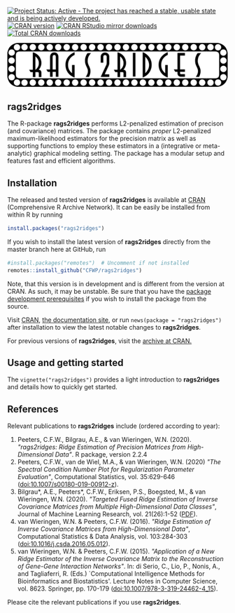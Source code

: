 
[![Project Status: Active - The project has reached a stable, usable state and is being actively developed.](https://www.repostatus.org/badges/latest/active.svg)](https://www.repostatus.org/#active)
[![CRAN version](https://www.r-pkg.org/badges/version/rags2ridges)](https://cran.r-project.org/package=rags2ridges)
[![CRAN RStudio mirror downloads](https://cranlogs.r-pkg.org/badges/rags2ridges)](https://cran.r-project.org/package=rags2ridges/index.html)
[![Total CRAN downloads](https://cranlogs.r-pkg.org/badges/grand-total/rags2ridges)](https://www.r-pkg.org/pkg/rags2ridges)

<img src="man/figures/RAGS.png" alt="" />

**rags2ridges**
---------------

The R-package **rags2ridges** performs L2-penalized estimation of precison (and covariance) matrices. 
The package contains *proper* L2-penalized maximum-likelihood estimators for the precision matrix as well as supporting functions to employ these estimators in a (integrative or meta-analytic) graphical modeling setting. The package has a modular setup and features fast and efficient algorithms.


## Installation

The released and tested version of **rags2ridges** is available at
[CRAN](https://cran.r-project.org/package=rags2ridges) (Comprehensive R Archive Network). It can be easily be installed from within R by running

```R
install.packages("rags2ridges")
```

If you wish to install the latest version of **rags2ridges** directly from the master branch here at GitHub, run

```R
#install.packages("remotes")  # Uncomment if not installed
remotes::install_github("CFWP/rags2ridges")
```

Note, that this version is in development and is different from the version at CRAN. As such, it may be unstable. Be sure that you have the
[package development prerequisites](https://support.rstudio.com/hc/en-us/articles/200486498-Package-Development-Prerequisites) if you wish to install the package from the source.

Visit [CRAN](https://cran.r-project.org/web/packages/rags2ridges/news.html), [the documentation site](./articles/rags2ridges), or run `news(package = "rags2ridges")` after installation to view the latest notable changes to **rags2ridges**. 

For previous versions of **rags2ridges**, visit the [archive at CRAN.](https://cran.r-project.org/src/contrib/Archive/rags2ridges/)


## Usage and getting started

The `vignette("rags2ridges")` provides a light introduction to **rags2ridges** and details how to quickly get started.


## References

Relevant publications to **rags2ridges** include (ordered according to year):

 1. Peeters, C.F.W., Bilgrau, A.E., & van Wieringen, W.N. (2020). 
    *"rags2ridges: Ridge Estimation of Precision Matrices from High-Dimensional Data"*. 
    R package, version 2.2.4
 2. Peeters, C.F.W., van de Wiel, M.A., & van Wieringen, W.N. (2020)
    *"The Spectral Condition Number Plot for Regularization Parameter Evaluation"*,
    Computational Statistics, vol. 35:629-646
    ([doi:10.1007/s00180-019-00912-z](https://doi.org/10.1007/s00180-019-00912-z)).
 3. Bilgrau\*, A.E., Peeters\*, C.F.W., Eriksen, P.S., Boegsted, M., & van Wieringen, W.N. (2020).
    *"Targeted Fused Ridge Estimation of Inverse Covariance Matrices from Multiple High-Dimensional Data Classes"*,
    Journal of Machine Learning Research, vol. 21(26):1-52
    ([PDF](https://www.jmlr.org/papers/volume21/15-509/15-509.pdf)).
 4. van Wieringen, W.N. & Peeters, C.F.W. (2016).
    *"Ridge Estimation of Inverse Covariance Matrices from High-Dimensional Data"*, 
    Computational Statistics & Data Analysis, vol. 103:284-303
    ([doi:10.1016/j.csda.2016.05.012](https://www.sciencedirect.com/science/article/pii/S0167947316301141)).
 5. van Wieringen, W.N. & Peeters, C.F.W. (2015).
    *"Application of a New Ridge Estimator of the Inverse Covariance Matrix
    to the Reconstruction of Gene-Gene Interaction Networks"*.
    In: di Serio, C., Lio, P., Nonis, A., and Tagliaferri, R. (Eds.)
    `Computational Intelligence Methods for Bioinformatics and Biostatistics'.
    Lecture Notes in Computer Science, vol. 8623. Springer, pp. 170-179
    ([doi:10.1007/978-3-319-24462-4_15](https://link.springer.com/chapter/10.1007%2F978-3-319-24462-4_15)).

Please cite the relevant publications if you use **rags2ridges**.
